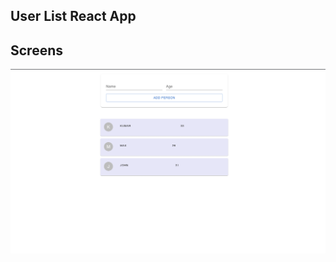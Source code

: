 ## User List React App

## Screens

![React App to add and display Users](./screenshots/User-List%20React%20App.png?raw=true "User List")